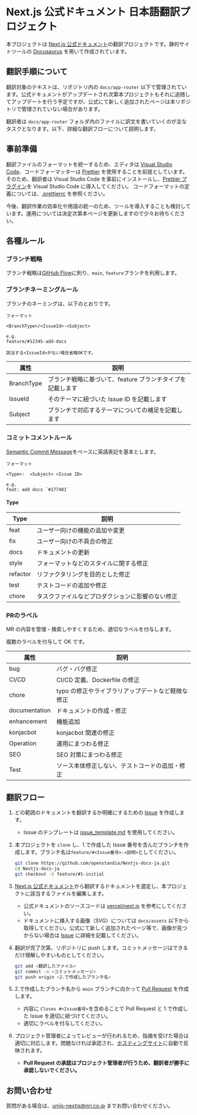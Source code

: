 # Next.js 公式ドキュメント 日本語翻訳プロジェクト

本プロジェクトは [Next.js 公式ドキュメント](https://nextjs.org/docs)の翻訳プロジェクトです。静的サイトツールの [Docusaurus](https://docusaurus.io/) を用いて作成されています。

## 翻訳手順について

翻訳対象のテキストは、リポジトリ内の `docs/app-router` 以下で管理されています。公式ドキュメントがアップデートされ次第本プロジェクトもそれに追随してアップデートを行う予定ですが、公式にて新しく追加されたページは本リポジトリで管理されていない場合があります。

翻訳者は `docs/app-router` フォルダ内のファイルに訳文を書いていくのが主なタスクとなります。以下、詳細な翻訳フローについて説明します。

## 事前準備

翻訳ファイルのフォーマットを統一するため、エディタは [Visual Studio Code](https://code.visualstudio.com/)、コードフォーマッターは [Prettier](https://prettier.io/) を使用することを前提としています。<br>そのため、翻訳者は Visual Studio Code を事前にインストールし、[Prettier プラグイン](https://marketplace.visualstudio.com/items?itemName=esbenp.prettier-vscode)を Visual Studio Code に導入してください。
コードフォーマットの定義については、[.prettierrc](https://github.com/openstandia/Nextjs-docs-ja/blob/main/.prettierrc) を参照ください。

今後、翻訳作業の効率化や用語の統一のため、ツールを導入することも検討しています。運用については決定次第本ページを更新しますので少々お待ちください。

## 各種ルール

### ブランチ戦略

ブランチ戦略は[GitHub Flow](https://docs.github.com/ja/get-started/using-github/github-flow)に則り、`main`, `feature`ブランチを利用します。

### ブランチネーミングルール

ブランチのネーミングは、以下のとおりです。

```text
フォーマット

<BranchType>/<IssueId>-<Subject>

e.g.
feature/#12345-add-docs

該当する<IssueId>がない場合省略OKです。
```

| 属性       | 説明                                                       |
| ---------- | ---------------------------------------------------------- |
| BranchType | ブランチ戦略に基づいて、feature ブランチタイプを記載します |
| IssueId    | そのテーマに紐づいた Issue ID を記載します                 |
| Subject    | ブランチで対応するテーマについての補足を記載します         |

<PageBreak />

### コミットコメントルール

[Semantic Commit Message](https://gist.github.com/joshbuchea/6f47e86d2510bce28f8e7f42ae84c716)をベースに英語表記を基本とします。

```text
フォーマット

<Type>:  <Subject> <Issue ID>

e.g.
feat: add docs `#177481`
```

#### Type

| Type     | 説明                                             |
| -------- | ------------------------------------------------ |
| feat     | ユーザー向けの機能の追加や変更                   |
| fix      | ユーザー向けの不具合の修正                       |
| docs     | ドキュメントの更新                               |
| style    | フォーマットなどのスタイルに関する修正           |
| refactor | リファクタリングを目的とした修正                 |
| test     | テストコードの追加や修正                         |
| chore    | タスクファイルなどプロダクションに影響のない修正 |

### PRのラベル

MR の内容を管理・検索しやすくするため、適切なラベルを付与します。

複数のラベルを付与して OK です。

| 属性          | 説明                                              |
| ------------- | ------------------------------------------------- |
| bug           | バグ・バグ修正                                    |
| CI/CD         | CI/CD 定義、Dockerfile の修正                     |
| chore         | typo の修正やライブラリアップデートなど軽微な修正 |
| documentation | ドキュメントの作成・修正                          |
| enhancement   | 機能追加                                          |
| konjacbot     | konjacbot 関連の修正                              |
| Operation     | 運用にまつわる修正                                |
| SEO           | SEO 対策にまつわる修正                            |
| Test          | ソース本体修正しない、テストコードの追加・修正    |

## 翻訳フロー

1. どの範囲のドキュメントを翻訳するか明確にするための [Issue](https://github.com/openstandia/Nextjs-docs-ja/issues) を作成します。
   - Issue のテンプレートは [issue_template.md](https://github.com/openstandia/Nextjs-docs-ja/blob/main/.github/ISSUE_TEMPLATE/issue_template.md) を使用してください。
2. 本プロジェクトを `clone` し、1.で作成した Issue 番号を含んだブランチを作成します。ブランチ名は`feature/#<Issue番号>-<説明>`としてください。

   ```bash
   git clone https://github.com/openstandia/Nextjs-docs-ja.git
   cd Nextjs-docs-ja
   git checkout -b feature/#1-initial
   ```

3. [Next.js 公式ドキュメント](https://nextjs.org/docs)から翻訳するドキュメントを選定し、本プロジェクトに該当するファイルを編集します。
   - 公式ドキュメントのソースコードは [vercel/next.js](https://github.com/vercel/next.js/tree/canary/docs) を参考にしてください。
   - ドキュメントに挿入する画像（SVG）については `docs/assets` 以下から取得してください。公式にて新しく追加されたページ等で、画像が見つからない場合は [Issue](https://github.com/openstandia/Nextjs-docs-ja/issues) に詳細を記載してください。
4. 翻訳が完了次第、リポジトリに push します。コミットメッセージはできるだけ理解しやすいものとしてください。

   ```bash
   git add <翻訳したファイル>
   git commit -m <コミットメッセージ>
   git push origin <2.で作成したブランチ名>
   ```

5. 2.で作成したブランチ名から `main` ブランチに向かって [Pull Request](https://github.com/openstandia/Nextjs-docs-ja/pulls) を作成します。
   - 内容に `Closes #<Issue番号>`を含めることで Pull Request と 1.で作成した Issue を適切に紐づけてください。
   - 適切にラベルを付与してください。
6. プロジェクト管理者によってレビューが行われるため、指摘を受けた場合は適切に対応します。問題なければ承認され、[ホスティングサイト](https://ja.next-community-docs.dev/docs/app-router)に自動で反映されます。
   - **Pull Request の承認はプロジェクト管理者が行うため、翻訳者が勝手に承認しないでください。**

## お問い合わせ

質問がある場合は、[unijs-nextjs@nri.co.jp](mailto:unijs-nextjs@nri.co.jp) までお問い合わせください。
